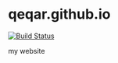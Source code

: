 # qeqar.github.io

[![Build Status](https://travis-ci.org/qeqar/qeqar.github.io.svg?branch=master)](https://travis-ci.org/qeqar/qeqar.github.io)

my website
